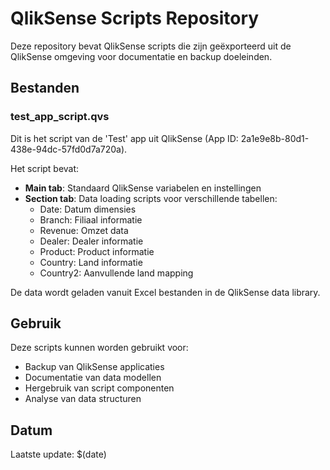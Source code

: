 # QlikSense Scripts Repository

Deze repository bevat QlikSense scripts die zijn geëxporteerd uit de QlikSense omgeving voor documentatie en backup doeleinden.

## Bestanden

### test_app_script.qvs
Dit is het script van de 'Test' app uit QlikSense (App ID: 2a1e9e8b-80d1-438e-94dc-57fd0d7a720a).

Het script bevat:
- **Main tab**: Standaard QlikSense variabelen en instellingen
- **Section tab**: Data loading scripts voor verschillende tabellen:
  - Date: Datum dimensies
  - Branch: Filiaal informatie  
  - Revenue: Omzet data
  - Dealer: Dealer informatie
  - Product: Product informatie
  - Country: Land informatie
  - Country2: Aanvullende land mapping

De data wordt geladen vanuit Excel bestanden in de QlikSense data library.

## Gebruik

Deze scripts kunnen worden gebruikt voor:
- Backup van QlikSense applicaties
- Documentatie van data modellen
- Hergebruik van script componenten
- Analyse van data structuren

## Datum
Laatste update: $(date)